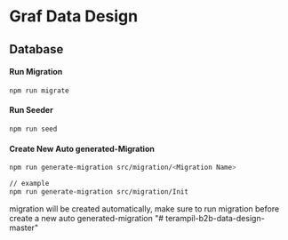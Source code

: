 # Graf Data Design

## Database

#### Run Migration
```
npm run migrate
```

#### Run Seeder
```
npm run seed
```

#### Create New Auto generated-Migration
```sh
npm run generate-migration src/migration/<Migration Name>

// example
npm run generate-migration src/migration/Init
```
migration will be created automatically, make sure to run migration before create a new auto generated-migration
"# terampil-b2b-data-design-master" 
